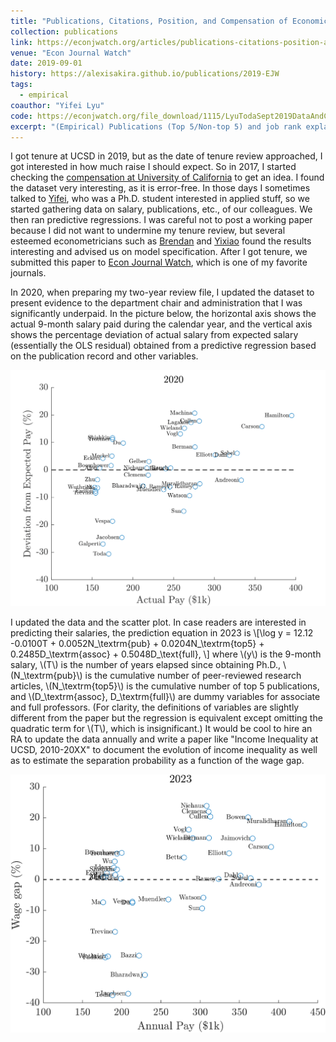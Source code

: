 ```yaml
---
title: "Publications, Citations, Position, and Compensation of Economics Professors"
collection: publications
link: https://econjwatch.org/articles/publications-citations-position-and-compensation-of-economics-professors
venue: "Econ Journal Watch"
date: 2019-09-01
history: https://alexisakira.github.io/publications/2019-EJW
tags:
  - empirical
coauthor: "Yifei Lyu"
code: https://econjwatch.org/file_download/1115/LyuTodaSept2019DataAndCode.zip
excerpt: "(Empirical) Publications (Top 5/Non-top 5) and job rank explains over 80% of variations in salaries among economics professors in the UC system; no evidence of gender gap"
---
```


I got tenure at UCSD in 2019, but as the date of tenure review approached, I got interested in how much raise I should expect. So in 2017, I started checking the [compensation at University of California](https://ucannualwage.ucop.edu/wage/) to get an idea. I found the dataset very interesting, as it is error-free. In those days I sometimes talked to [Yifei](https://sites.google.com/view/yifeilyu/home), who was a Ph.D. student interested in applied stuff, so we started gathering data on salary, publications, etc., of our colleagues. We then ran predictive regressions. I was careful not to post a working paper because I did not want to undermine my tenure review, but several esteemed econometricians such as [Brendan](https://www.brendanbeare.com/) and [Yixiao](https://econweb.ucsd.edu/~yisun/) found the results interesting and advised us on model specification. After I got tenure, we submitted this paper to [Econ Journal Watch](https://econjwatch.org/), which is one of my favorite journals.

In 2020, when preparing my two-year review file, I updated the dataset to present evidence to the department chair and administration that I was significantly underpaid. In the picture below, the horizontal axis shows the actual 9-month salary paid during the calendar year, and the vertical axis shows the percentage deviation of actual salary from expected salary (essentially the OLS residual) obtained from a predictive regression based on the publication record and other variables.

![Wage gap in 2020](/assets/images/scatter_2020.png)

I updated the data and the scatter plot. In case readers are interested in predicting their salaries, the prediction equation in 2023 is
\\[\log y = 12.12 -0.0100T + 0.0052N_\textrm{pub} + 0.0204N_\textrm{top5} + 0.2485D_\textrm{assoc} + 0.5048D_\text{full}, \\]
where \\(y\\) is the 9-month salary, \\(T\\) is the number of years elapsed since obtaining Ph.D., \\(N_\textrm{pub}\\) is the cumulative number of peer-reviewed research articles, \\(N_\textrm{top5}\\) is the cumulative number of top 5 publications, and \\(D_\textrm{assoc}, D_\textrm{full}\\) are dummy variables for associate and full professors. (For clarity, the definitions of variables are slightly different from the paper but the regression is equivalent except omitting the quadratic term for \\(T\\), which is insignificant.) It would be cool to hire an RA to update the data annually and write a paper like "Income Inequality at UCSD, 2010-20XX" to document the evolution of income inequality as well as to estimate the separation probability as a function of the wage gap.

![Wage gap in 2023](/assets/images/scatter_2023.png)